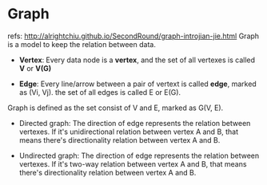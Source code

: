 # Graph
refs: http://alrightchiu.github.io/SecondRound/graph-introjian-jie.html
Graph is a model to keep the relation between data.

* **Vertex**: Every data node is a **vertex**, and the set of all vertexes is called **V** or **V(G)**

* **Edge**: Every line/arrow between a pair of vertext is called **edge**, marked as (Vi, Vj). the set of all edges is called E or E(G).

Graph is defined as the set consist of V and E, marked as G(V, E).


* Directed graph: The direction of edge represents the relation between vertexes. If it's unidirectional relation between vertex A and B, that means there's directionality relation between vertex A and B.

* Undirected graph: The direction of edge represents the relation between vertexes. If it's two-way  relation between vertex A and B, that means there's directionality relation between vertex A and B.
